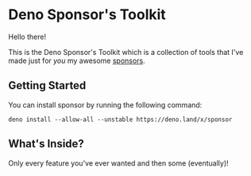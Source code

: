 # Deno Sponsor's Toolkit

Hello there!

This is the Deno Sponsor's Toolkit which is a collection of tools that I've
made just for *you* my awesome [sponsors](https://github.com/sponsors/caspervonb).

## Getting Started

You can install sponsor by running the following command:

```shell
deno install --allow-all --unstable https://deno.land/x/sponsor
```

## What's Inside?

Only every feature you've ever wanted and then some (eventually)!
